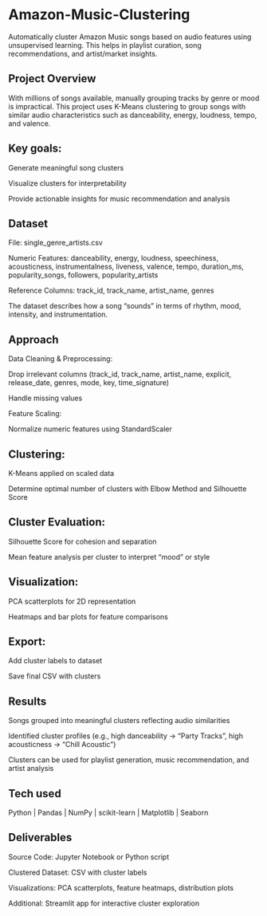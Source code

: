 # Amazon-Music-Clustering

Automatically cluster Amazon Music songs based on audio features using unsupervised learning. This helps in playlist curation, song recommendations, and artist/market insights.

 ## Project Overview

With millions of songs available, manually grouping tracks by genre or mood is impractical. This project uses K-Means clustering to group songs with similar audio characteristics such as danceability, energy, loudness, tempo, and valence.

## Key goals:

Generate meaningful song clusters

Visualize clusters for interpretability

Provide actionable insights for music recommendation and analysis

## Dataset

File: single_genre_artists.csv

Numeric Features:
danceability, energy, loudness, speechiness, acousticness, instrumentalness, liveness, valence, tempo, duration_ms, popularity_songs, followers, popularity_artists

Reference Columns:
track_id, track_name, artist_name, genres

The dataset describes how a song “sounds” in terms of rhythm, mood, intensity, and instrumentation.

## Approach

Data Cleaning & Preprocessing:

Drop irrelevant columns (track_id, track_name, artist_name, explicit, release_date, genres, mode, key, time_signature)

Handle missing values

Feature Scaling:

Normalize numeric features using StandardScaler

## Clustering:

K-Means applied on scaled data

Determine optimal number of clusters with Elbow Method and Silhouette Score

## Cluster Evaluation:

Silhouette Score for cohesion and separation

Mean feature analysis per cluster to interpret “mood” or style

## Visualization:

PCA scatterplots for 2D representation

Heatmaps and bar plots for feature comparisons

## Export:

Add cluster labels to dataset

Save final CSV with clusters

 ## Results

Songs grouped into meaningful clusters reflecting audio similarities

Identified cluster profiles (e.g., high danceability → “Party Tracks”, high acousticness → “Chill Acoustic”)

Clusters can be used for playlist generation, music recommendation, and artist analysis

## Tech used

Python | Pandas | NumPy | scikit-learn | Matplotlib | Seaborn

## Deliverables

Source Code: Jupyter Notebook or Python script

Clustered Dataset: CSV with cluster labels

Visualizations: PCA scatterplots, feature heatmaps, distribution plots

Additional: Streamlit app for interactive cluster exploration
